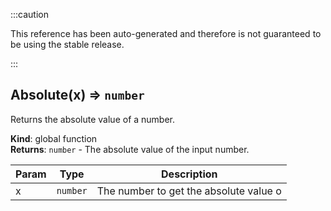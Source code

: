 :::caution

This reference has been auto-generated and therefore is not guaranteed to be using the stable release.

:::

<a name="Absolute"></a>

## Absolute(x) ⇒ <code>number</code>

Returns the absolute value of a number.

**Kind**: global function  
**Returns**: <code>number</code> - The absolute value of the input number.

| Param | Type                | Description                            |
| ----- | ------------------- | -------------------------------------- |
| x     | <code>number</code> | The number to get the absolute value o |
